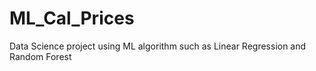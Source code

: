 # ML_Cal_Prices
Data Science project using ML algorithm such as Linear Regression and Random Forest 
